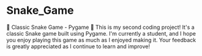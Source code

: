 # Snake_Game
🐍 Classic Snake Game - Pygame 🐍  This is my second coding project! It's a classic Snake game built using Pygame.  I'm currently a student, and I hope you enjoy playing this game as much as I enjoyed making it. Your feedback is greatly appreciated as I continue to learn and improve!
